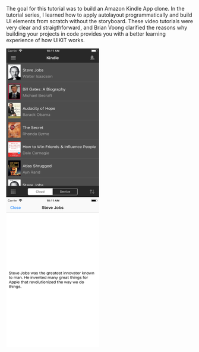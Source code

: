 The goal for this tutorial was to build an Amazon Kindle App clone. In the tutorial series, I learned how to apply autolayout programmatically and build UI elements from scratch without the storyboard. These video tutorials were very clear and straigthforward, and Brian Voong clarified the reasons why building your projects in code provides you with a better learning experience of how UIKIT works.


<div class="well text-center">
  <div class="container row">
    <div class="col-md-4">
      <a href="#"><img src="kindleApp1.png" alt="Image 1" height="400" width="250" /></a>    
    </div>
    <div class="col-md-4">
        <a href="#"><img src="kindleApp2.png" alt="Image 2"  height="400" width="250" /></a> 
    </div>
  </div>
</div>
